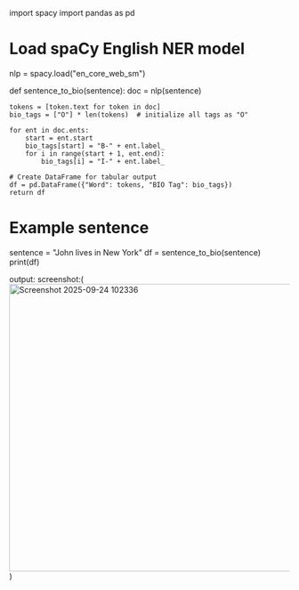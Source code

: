 import spacy
import pandas as pd

# Load spaCy English NER model
nlp = spacy.load("en_core_web_sm")

def sentence_to_bio(sentence):
    doc = nlp(sentence)

    tokens = [token.text for token in doc]
    bio_tags = ["O"] * len(tokens)  # initialize all tags as "O"

    for ent in doc.ents:
        start = ent.start
        bio_tags[start] = "B-" + ent.label_
        for i in range(start + 1, ent.end):
            bio_tags[i] = "I-" + ent.label_

    # Create DataFrame for tabular output
    df = pd.DataFrame({"Word": tokens, "BIO Tag": bio_tags})
    return df

# Example sentence
sentence = "John lives in New York"
df = sentence_to_bio(sentence)
print(df)


output:
screenshot:(<img width="651" height="517" alt="Screenshot 2025-09-24 102336" src="https://github.com/user-attachments/assets/e2f6bda3-91b8-49a3-ba5b-cb7ee53f247c" />
)
